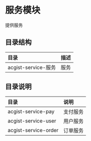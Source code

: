 # 服务模块

提供服务

## 目录结构

|目录|描述|
|:--|:--|
|acgist-service-服务|服务|

## 目录说明

|目录|说明|
|:--|:--|
|acgist-service-pay|支付服务|
|acgist-service-user|用户服务|
|acgist-service-order|订单服务|
